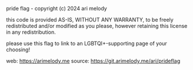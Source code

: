 pride flag - copyright (c) 2024 ari melody

this code is provided AS-IS, WITHOUT ANY WARRANTY, to be
freely redistributed and/or modified as you please, however
retaining this license in any redistribution.

please use this flag to link to an LGBTQI+-supporting page
of your choosing!

web: https://arimelody.me
source: https://git.arimelody.me/ari/prideflag
